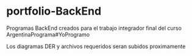 # portfolio-BackEnd
Programas BackEnd creados para el trabajo integrador final del curso ArgentinaPrograma#YoProgramo

Los diagramas DER y archivos requeridos seran subidos proximamente
